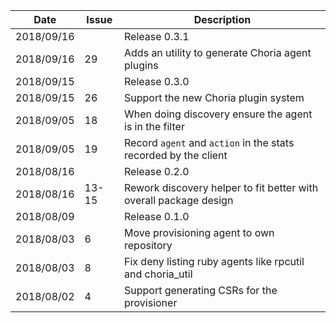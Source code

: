 |Date      |Issue |Description                                                                                              |
|----------|------|---------------------------------------------------------------------------------------------------------|
|2018/09/16|      |Release 0.3.1                                                                                            |
|2018/09/16|29    |Adds an utility to generate Choria agent plugins                                                         |
|2018/09/15|      |Release 0.3.0                                                                                            |
|2018/09/15|26    |Support the new Choria plugin system                                                                     |
|2018/09/05|18    |When doing discovery ensure the agent is in the filter                                                   |
|2018/09/05|19    |Record `agent` and `action` in the stats recorded by the client                                          |
|2018/08/16|      |Release 0.2.0                                                                                            |
|2018/08/16|13-15 |Rework discovery helper to fit better with overall package design                                        |
|2018/08/09|      |Release 0.1.0                                                                                            |
|2018/08/03|6     |Move provisioning agent to own repository                                                                |
|2018/08/03|8     |Fix deny listing ruby agents like rpcutil and choria_util                                                |
|2018/08/02|4     |Support generating CSRs for the provisioner                                                              |
